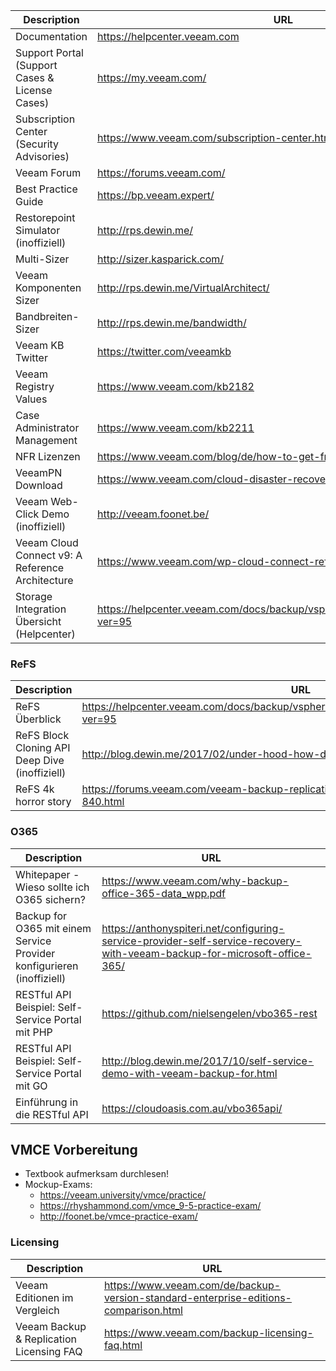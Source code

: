 Description | URL
------------ | -------------
Documentation | https://helpcenter.veeam.com 
Support Portal (Support Cases & License Cases) | https://my.veeam.com/ 
Subscription Center (Security Advisories) | https://www.veeam.com/subscription-center.html 
Veeam Forum | https://forums.veeam.com/ 
Best Practice Guide | https://bp.veeam.expert/
Restorepoint Simulator (inoffiziell) | http://rps.dewin.me/ 
Multi-Sizer | http://sizer.kasparick.com/ 
Veeam Komponenten Sizer | http://rps.dewin.me/VirtualArchitect/ 
Bandbreiten-Sizer | http://rps.dewin.me/bandwidth/
Veeam KB Twitter | https://twitter.com/veeamkb
Veeam Registry Values | https://www.veeam.com/kb2182 
Case Administrator Management | https://www.veeam.com/kb2211 
NFR Lizenzen | https://www.veeam.com/blog/de/how-to-get-free-veeam-nfr-key.html 
VeeamPN Download | https://www.veeam.com/cloud-disaster-recovery-azure-download.html 
Veeam Web-Click Demo (inoffiziell) | http://veeam.foonet.be/ 
Veeam Cloud Connect v9: A Reference Architecture | https://www.veeam.com/wp-cloud-connect-reference-architecture-v9.html
Storage Integration Übersicht (Helpcenter) | https://helpcenter.veeam.com/docs/backup/vsphere/storage_integration.html?ver=95


### ReFS
Description | URL
------------ | -------------
ReFS Überblick | https://helpcenter.veeam.com/docs/backup/vsphere/backup_repository_block_cloning.html?ver=95 
ReFS Block Cloning API Deep Dive (inoffiziell) | http://blog.dewin.me/2017/02/under-hood-how-does-refs-block-cloning.html
ReFS 4k horror story | https://forums.veeam.com/veeam-backup-replication-f2/refs-4k-horror-story-t40629-840.html

### O365
Description | URL
------------ | -------------
Whitepaper - Wieso sollte ich O365 sichern? | https://www.veeam.com/why-backup-office-365-data_wpp.pdf 
Backup for O365 mit einem Service Provider konfigurieren (inoffiziell) | https://anthonyspiteri.net/configuring-service-provider-self-service-recovery-with-veeam-backup-for-microsoft-office-365/ 
RESTful API Beispiel: Self-Service Portal mit PHP | https://github.com/nielsengelen/vbo365-rest
RESTful API Beispiel: Self-Service Portal mit GO | http://blog.dewin.me/2017/10/self-service-demo-with-veeam-backup-for.html 
Einführung in die RESTful API | https://cloudoasis.com.au/vbo365api/ 

## VMCE Vorbereitung
* Textbook aufmerksam durchlesen!
* Mockup-Exams:
  - https://veeam.university/vmce/practice/ 
  - https://rhyshammond.com/vmce_9-5-practice-exam/ 
  - http://foonet.be/vmce-practice-exam/ 

### Licensing
Description | URL
------------ | -------------
Veeam Editionen im Vergleich | https://www.veeam.com/de/backup-version-standard-enterprise-editions-comparison.html
Veeam Backup & Replication Licensing FAQ | https://www.veeam.com/backup-licensing-faq.html

